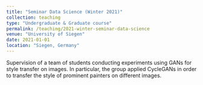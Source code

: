 ```yaml
---
title: "Seminar Data Science (Winter 2021)"
collection: teaching
type: "Undergraduate & Graduate course"
permalink: /teaching/2021-winter-seminar-data-science
venue: "University of Siegen"
date: 2021-01-01
location: "Siegen, Germany"
---
```


Supervision of a team of students conducting experiments using GANs for style transfer on images. In particular, the group applied CycleGANs in order to transfer the style of prominent painters on different images.